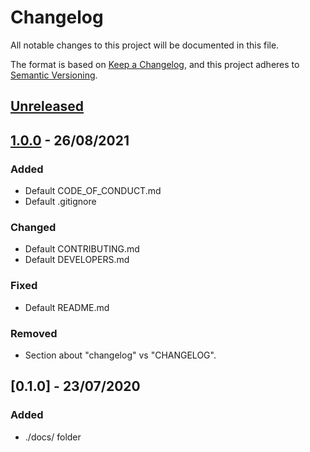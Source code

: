 # Changelog
All notable changes to this project will be documented in this file.

The format is based on [Keep a Changelog](https://keepachangelog.com/en/1.0.0/),
and this project adheres to [Semantic Versioning](https://semver.org/spec/v2.0.0.html).

## [Unreleased]

## [1.0.0] - 26/08/2021
### Added
- Default CODE_OF_CONDUCT.md
- Default .gitignore

### Changed
- Default CONTRIBUTING.md
- Default DEVELOPERS.md

### Fixed
- Default README.md

### Removed
- Section about "changelog" vs "CHANGELOG".

## [0.1.0] - 23/07/2020
### Added
- ./docs/ folder 

[Unreleased]: https://github.com/Iberia-Ent/innersource-template/compare/v1.0.0...HEAD
[1.0.0]: https://github.com/Iberia-Ent/innersource-template/compare/v0.1.0...v1.0.0

